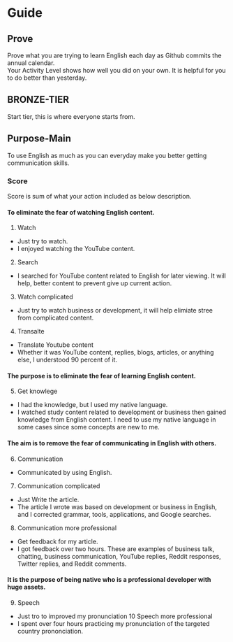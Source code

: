 # Guide 
## Prove 
Prove what you are trying to learn English each day as Github commits the annual calendar. <br>
Your Activity Level shows how well you did on your own. It is helpful for you to do better than yesterday.

## BRONZE-TIER
Start tier, this is where everyone starts from.

## Purpose-Main
To use English as much as you can everyday make you better getting communication skills. 

### Score 
Score is sum of what your action included as below description.

#### To eliminate the fear of watching English content.
1. Watch
 - Just try to watch.
 - I enjoyed watching the YouTube content.
2. Search 
 - I searched for YouTube content related to English for later viewing.
 It will help, better content to prevent give up current action.
3. Watch complicated
 - Just try to watch business or development, it will help elimiate stree from complicated content.
4. Transalte
 - Translate Youtube content 
 - Whether it was YouTube content, replies, blogs, articles, or anything else, I understood 90 percent of it.
 
#### The purpose is to eliminate the fear of learning English content.<br>
5. Get knowlege
 - I had the knowledge, but I used my native language.
 - I watched study content related to development or business then gained knowledge from English content. I need to use my native language in some cases since some concepts are new to me.

#### The aim is to remove the fear of communicating in English with others.<br>
6. Communication
 - Communicated by using English.
7. Communication complicated
 - Just Write the article.
 - The article I wrote was based on development or business in English, and I corrected grammar, tools, applications, and Google searches.
8. Communication more professional 
 - Get feedback for my article.
 - I got feedback over two hours. These are examples of business talk, chatting, business communication, YouTube replies, Reddit responses, Twitter replies, and Reddit comments.

#### It is the purpose of being **native** who is a professional developer with huge assets.<br>
9. Speech
 - Just tro to improved my pronunciation
10 Speech more professional
 - I spent over four hours practicing my pronunciation of the targeted country prononciation.
